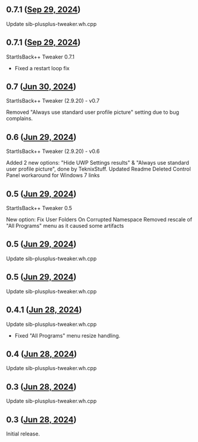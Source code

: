 ## 0.7.1 ([Sep 29, 2024](https://github.com/ramensoftware/windhawk-mods/blob/eff0e8b04556a420a4d9ccd30dd988a862588fa1/mods/sib-plusplus-tweaker.wh.cpp))

Update sib-plusplus-tweaker.wh.cpp

## 0.7.1 ([Sep 29, 2024](https://github.com/ramensoftware/windhawk-mods/blob/09fd27660c6d972625699b1e8123aa3f943c431a/mods/sib-plusplus-tweaker.wh.cpp))

StartIsBack++ Tweaker 0.7.1

- Fixed a restart loop fix

## 0.7 ([Jun 30, 2024](https://github.com/ramensoftware/windhawk-mods/blob/84a6c3b378d64c3aefabc22132580a228bc1e5ab/mods/sib-plusplus-tweaker.wh.cpp))

StartIsBack++ Tweaker (2.9.20) - v0.7

Removed "Always use standard user profile picture" setting due to bug complains.

## 0.6 ([Jun 29, 2024](https://github.com/ramensoftware/windhawk-mods/blob/2e278109943acbf459bdbd6454c880e1070c8db8/mods/sib-plusplus-tweaker.wh.cpp))

StartIsBack++ Tweaker (2.9.20) - v0.6

Added 2 new options: "Hide UWP Settings results" & "Always use standard user profile picture", done by TeknixStuff.
Updated Readme
Deleted Control Panel workaround for Windows 7 links

## 0.5 ([Jun 29, 2024](https://github.com/ramensoftware/windhawk-mods/blob/d7cfa5b6f5985be80277083e610c596fc34aaba5/mods/sib-plusplus-tweaker.wh.cpp))

StartIsBack++ Tweaker 0.5

New option: Fix User Folders On Corrupted Namespace
Removed rescale of "All Programs" menu as it caused some artifacts

## 0.5 ([Jun 29, 2024](https://github.com/ramensoftware/windhawk-mods/blob/3a59c8eed8df5cbc7738bc81a13817fee2c2c878/mods/sib-plusplus-tweaker.wh.cpp))

Update sib-plusplus-tweaker.wh.cpp

## 0.5 ([Jun 29, 2024](https://github.com/ramensoftware/windhawk-mods/blob/92d0905653cd3d16febc17bce9548cec5ab3cc84/mods/sib-plusplus-tweaker.wh.cpp))

Update sib-plusplus-tweaker.wh.cpp

## 0.4.1 ([Jun 28, 2024](https://github.com/ramensoftware/windhawk-mods/blob/c80e373c8bb36ae60227a0c3c65cd5e4cfe41d09/mods/sib-plusplus-tweaker.wh.cpp))

Update sib-plusplus-tweaker.wh.cpp

- Fixed "All Programs" menu resize handling.

## 0.4 ([Jun 28, 2024](https://github.com/ramensoftware/windhawk-mods/blob/6ab42c85bc2ec92e39d63f7e0621872deea54667/mods/sib-plusplus-tweaker.wh.cpp))

Update sib-plusplus-tweaker.wh.cpp

## 0.3 ([Jun 28, 2024](https://github.com/ramensoftware/windhawk-mods/blob/281aca046af7b9f81d829bcc80de717dd7fcd421/mods/sib-plusplus-tweaker.wh.cpp))

Update sib-plusplus-tweaker.wh.cpp

## 0.3 ([Jun 28, 2024](https://github.com/ramensoftware/windhawk-mods/blob/a7d4e9c022ef0083be2ef015b01f156ac56762ca/mods/sib-plusplus-tweaker.wh.cpp))

Initial release.
